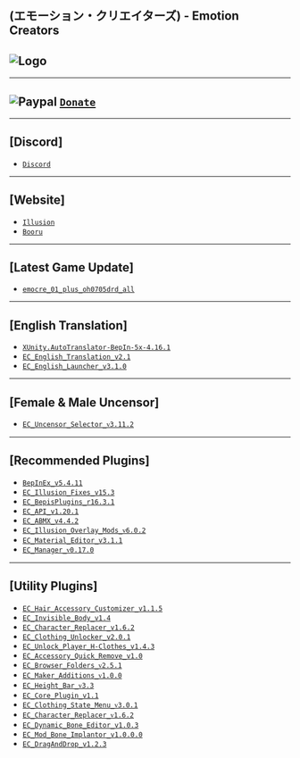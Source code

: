 (エモーション・クリエイターズ) - Emotion Creators
--

![Logo](https://i.imgur.com/h7vJ6Kj.png")
--

---
![Paypal](https://i.imgur.com/3V57ymK.png") [`Donate`](https://paypal.me/PastebinSupport?locale.x=en_US)
--

---
**[Discord]**
--
- [`Discord`](https://discord.gg/hevygx6)

---
**[Website]**
--
- [`Illusion`](http://www.illusion.jp/preview/emocre/index.php)
- [`Booru`](https://www.patreon.com/posts/30803118)

---
**[Latest Game Update]**
--
- [`emocre_01_plus_oh0705drd_all`](https://mega.nz/#!ENAmUQSD!oNhEnvwDJeFaPNLyaQPfS3y5R_wyupBkAW6tk_Ox4RA)

---
**[English Translation]**
--
- [`XUnity.AutoTranslator-BepIn-5x-4.16.1`](https://github.com/bbepis/XUnity.AutoTranslator/releases)
- [`EC_English_Translation_v2.1`](https://www.patreon.com/posts/26682716)
- [`EC_English_Launcher_v3.1.0`](https://github.com/IllusionMods/IllusionLaunchers/releases)

---
**[Female & Male Uncensor]**
--
- [`EC_Uncensor_Selector_ᴠ3.11.2`](https://www.patreon.com/posts/uncensorselector-50596398)

---
**[Recommended Plugins]**
--
- [`BepInEx_v5.4.11`](https://github.com/BepInEx/BepInEx/releases)
- [`EC_Illusion_Fixes_v15.3`](https://github.com/IllusionMods/IllusionFixes/releases)
- [`EC_BepisPlugins_r16.3.1`](https://github.com/IllusionMods/BepisPlugins/releases) 
- [`EC_API_v1.20.1`](https://github.com/IllusionMods/IllusionModdingAPI/releases)
- [`EC_ABMX_v4.4.2`](https://github.com/ManlyMarco/ABMX/releases)
- [`EC_Illusion_Overlay_Mods_ᴠ6.0.2`](https://github.com/ManlyMarco/Illusion-Overlay-Mods/releases/) 
- [`EC_Material_Editor_v3.1.1`](https://www.patreon.com/posts/materialeditor-1-51454810)
- [`EC_Manager_ᴠ0.17.0`](https://github.com/IllusionMods/KKManager/releases)

---
**[Utility Plugins]**
--
- [`EC_Hair_Accessory_Customizer_v1.1.5`](https://www.patreon.com/posts/37997119)
- [`EC_Invisible_Body_v1.4`](https://www.patreon.com/posts/28424780)
- [`EC_Character_Replacer_v1.6.2`](https://github.com/IllusionMods/CharacterReplacer/releases)
- [`EC_Clothing_Unlocker_v2.0.1`](https://www.patreon.com/posts/38000702)
- [`EC_Unlock_Player_H-Clothes_v1.4.3`](https://github.com/Mantas-2155X/UnlockPlayerHClothes/releases)
- [`EC_Accessory_Quick_Remove_v1.0`](https://www.patreon.com/posts/46832511)
- [`EC_Browser_Folders_ᴠ2.5.1`](https://www.patreon.com/posts/40644638)
- [`EC_Maker_Additions_ᴠ1.0.0`](https://github.com/Mantas-2155X/MakerAdditions)
- [`EC_Height_Bar_ᴠ3.3`](https://www.patreon.com/posts/35859949)
- [`EC_Core_Plugin_v1.1`](https://github.com/ManlyMarco/EC_CorePlugins)
- [`EC_Clothing_State_Menu_ᴠ3.0.1`](https://www.patreon.com/posts/37378336)
- [`EC_Character_Replacer_ᴠ1.6.2`](https://github.com/IllusionMods/CharacterReplacer/releases)
- [`EC_Dynamic_Bone_Editor_v1.0.3`](https://www.patreon.com/posts/48134621)
- [`EC_Mod_Bone_Implantor_v1.0.0.0`](https://github.com/IllusionMods/ModBoneImplantor)
- [`EC_DragAndDrop_v1.2.3`](https://github.com/IllusionMods/DragAndDrop)
